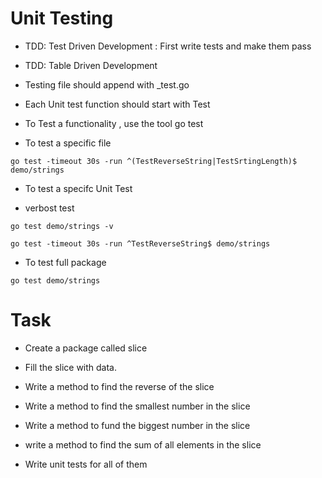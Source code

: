 # Unit Testing

- TDD: Test Driven Development : First write tests and make them pass
- TDD: Table Driven Development

- Testing file should append with _test.go

- Each Unit test function should start with Test

- To Test a functionality , use the tool go test


- To test a specific file 

```
go test -timeout 30s -run ^(TestReverseString|TestSrtingLength)$ demo/strings
```

- To test a specifc Unit Test

- verbost test

```
go test demo/strings -v
```

```
go test -timeout 30s -run ^TestReverseString$ demo/strings
```

- To test full package 

```
go test demo/strings
```

# Task 

- Create a package called slice 

- Fill the slice with data.

- Write a method to find the reverse of the slice 

- Write a method to find the smallest number in the slice

- Write a method to fund the biggest number in the slice

- write a method to find the sum of all elements in the slice

- Write unit tests for all of them
